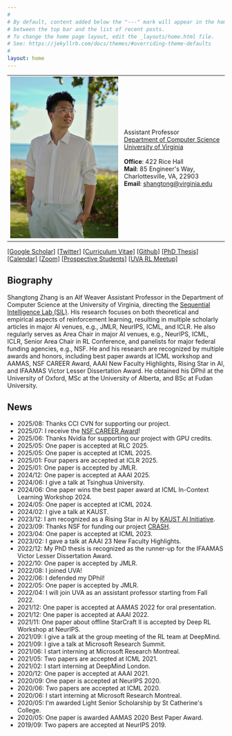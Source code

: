 ```yaml
---
#
# By default, content added below the "---" mark will appear in the home page
# between the top bar and the list of recent posts.
# To change the home page layout, edit the _layouts/home.html file.
# See: https://jekyllrb.com/docs/themes/#overriding-theme-defaults
#
layout: home
---
```


<table class="personal-info">
    <tbody>
        <tr>
        <td>
            <img src="/assets/img/portrait_hawaii.jpg"> 
        </td>
        <td>
            <p>
                Assistant Professor<br>
                <a href="https://engineering.virginia.edu/departments/computer-science">Department of Computer Science </a> <br>
                <a href="https://www.virginia.edu/">University of Virginia </a> <br>
                <br>
                <b>Office</b>: 422 Rice Hall <br>
                <b>Mail</b>: 85 Engineer's Way, Charlottesville, VA, 22903<br>
                <b>Email</b>: <a href="mailto:shangtong@virginia.edu">shangtong@virginia.edu </a> <br>
            </p>
        </td>
        </tr>
    </tbody>
</table>

[[Google Scholar]](https://scholar.google.co.uk/citations?user=Pn7fj4IAAAAJ&hl=en) [[Twitter]](https://twitter.com/ShangtongZhang) [[Curriculum Vitae]](/assets/pdf/resume/resume.pdf) [[Github]](https://github.com/ShangtongZhang) [[PhD Thesis]](https://ora.ox.ac.uk/objects/uuid:2c410803-2141-41ed-b362-7f14723b2f17) [[Calendar]](https://outlook.office365.com/owa/calendar/28109e83b17a40a68df4687e82614ae6@virginia.edu/1cc980bd40644e17b99c52396532934416235907553762187423/calendar.html) [[Zoom]](https://virginia.zoom.us/my/shangtong) [[Prospective Students]](/recruiting) [[UVA RL Meetup]](https://rl-meetup.github.io)    
<!-- <span style="color:red"> <a href="/people" style="color:red"> <u> I am looking for self-motivated students interested in RL at different levels! </u> </a> </span> -->
## Biography

Shangtong Zhang is an Alf Weaver Assistant Professor in the Department of Computer Science at the University of Virginia,
directing the [Sequential Intelligence Lab (SIL)](https://github.com/Sequential-Intelligence-Lab).
His research focuses on both theoretical and empirical aspects of reinforcement learning,
resulting in multiple scholarly articles in major AI venues, e.g., JMLR, NeurIPS, ICML, and ICLR.
He also regularly serves as Area Chair in major AI venues, e.g., NeurIPS, ICML, ICLR, Senior Area Chair in RL Conference, and panelists for major federal funding agencies, e.g., NSF.
He and his research are recognized by multiple awards and honors, including best paper awards at ICML workshop and AAMAS, NSF CAREER Award, AAAI New Faculty Highlights, Rising Star in AI, and IFAAMAS Victor Lesser Dissertation Award.
He obtained his DPhil at the University of Oxford, MSc at the University of Alberta, and BSc at Fudan University.

## News
- 2025/08: Thanks CCI CVN for supporting our project.    
- 2025/07: I receive the [NSF CAREER Award](https://www.nsf.gov/awardsearch/showAward?AWD_ID=2442098)!
- 2025/06: Thanks Nvidia for supporting our project with GPU credits.  
- 2025/05: One paper is accepted at RLC 2025.    
- 2025/05: One paper is accepted at ICML 2025.    
- 2025/01: Four papers are accepted at ICLR 2025.    
- 2025/01: One paper is accepted by JMLR.  
- 2024/12: One paper is accepted at AAAI 2025.  
- 2024/06: I give a talk at Tsinghua University.  
- 2024/06: One paper wins the best paper award at ICML In-Context Learning Workshop 2024.  
- 2024/05: One paper is accepted at ICML 2024.  
- 2024/02: I give a talk at KAUST.  
- 2023/12: I am recognized as a Rising Star in AI by [KAUST AI Initiative](https://cemse.kaust.edu.sa/ai/aii-symp-2024).  
- 2023/09: Thanks NSF for funding our project [CRASH](https://www.nsf.gov/awardsearch/showAward?AWD_ID=2331904).  
- 2023/04: One paper is accepted at ICML 2023.  
- 2023/02: I gave a talk at AAAI 23 New Faculty Highlights.  
- 2022/12: My PhD thesis is recognized as the runner-up for the IFAAMAS Victor Lesser Dissertation Award.  
- 2022/10: One paper is accepted by JMLR.   
- 2022/08: I joined UVA!  
- 2022/06: I defended my DPhil!  
- 2022/05: One paper is accepted by JMLR.   
- 2022/04: I will join UVA as an assistant professor starting from Fall 2022. 
- 2021/12: One paper is accepted at AAMAS 2022 for oral presentation.
- 2021/12: One paper is accepted at AAAI 2022.  
- 2021/11: One paper about offline StarCraft II is accepted by Deep RL Workshop at NeurIPS.    
- 2021/09: I give a talk at the group meeting of the RL team at DeepMind.
- 2021/09: I give a talk at Microsoft Research Summit.
- 2021/06: I start interning at Microsoft Research Montreal.
- 2021/05: Two papers are accepted at ICML 2021.
- 2021/02: I start interning at DeepMind London.
- 2020/12: One paper is accepted at AAAI 2021.
- 2020/09: One paper is accepted at NeurIPS 2020.
- 2020/06: Two papers are accepted at ICML 2020.
- 2020/06: I start interning at Microsoft Research Montreal.
- 2020/05: I'm awarded Light Senior Scholarship by St Catherine's College.
- 2020/05: One paper is awarded AAMAS 2020 Best Paper Award.
- 2019/09: Two papers are accepted at NeurIPS 2019.
